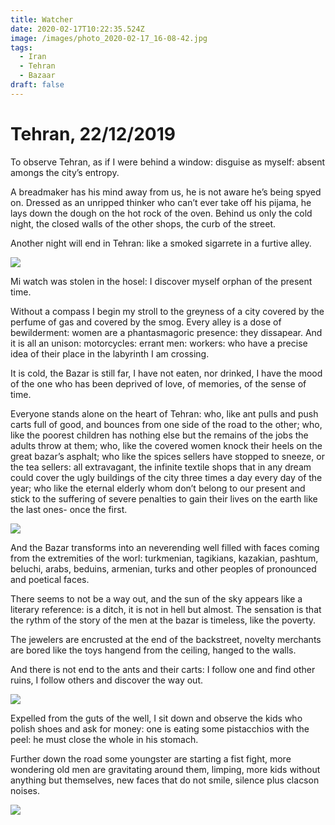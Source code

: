 ```yaml
---
title: Watcher
date: 2020-02-17T10:22:35.524Z
image: /images/photo_2020-02-17_16-08-42.jpg
tags:
  - Iran
  - Tehran
  - Bazaar
draft: false
---
```

# Tehran, 22/12/2019

To observe Tehran, as if I were behind a window: disguise as myself: absent amongs the city’s entropy.

A breadmaker has  his mind away from us, he is not aware he’s being spyed on.                                       Dressed as an unripped thinker who can’t ever take off his pijama, he lays down the dough on the hot rock of the oven.                                                                                                                                                               Behind us only the cold night, the closed walls of the other shops, the curb of the street.

Another night will end in Tehran: like a smoked sigarrete in a furtive alley.

![](/images/photo_2020-02-17_16-15-49.jpg)

<!-- excerpt -->

Mi watch was stolen in the hosel: I discover myself orphan of the present time.      

Without a compass I begin my stroll to the greyness of a city covered by the perfume of gas and covered by the smog.                                                                                                                 Every alley is a dose of bewilderment: women are a phantasmagoric presence: they dissapear. And it is all an unison: motorcycles: errant men: workers: who have a precise idea of their place in the labyrinth I am crossing.

It is cold, the Bazar is still far, I have not eaten, nor drinked, I have the mood of the one who has been deprived of love, of memories, of the sense of time.

Everyone stands alone on the heart of Tehran: who, like ant pulls and push carts full of good, and bounces from one side of the road to the other; who, like the poorest children has nothing else but the remains of the jobs the adults throw at them; who, like the covered women knock their heels on the great bazar’s asphalt; who like the spices sellers have stopped to sneeze, or the tea sellers: all extravagant, the infinite textile shops that in any dream could cover the ugly buildings of the city three times a day every day of the year; who like the eternal elderly whom don’t belong to our present and stick to the suffering of severe penalties to gain their lives on the earth like the last ones- once the first.

![](/images/photo_2020-02-17_16-11-12.jpg)

And the Bazar transforms into an neverending well filled with faces coming from the extremities of the worl: turkmenian, tagikians, kazakian, pashtum, beluchi, arabs, beduins, armenian, turks and other peoples of pronounced and poetical faces.

There seems to not be a way out, and the sun of the sky appears like a literary reference: is a ditch, it is not in hell but almost.                                                                                                     The sensation is that the rythm of the story of the men at the bazar is timeless, like the poverty.

The jewelers are encrusted at the end of the backstreet, novelty merchants are bored like the toys hangend from the ceiling, hanged to the walls.

And there is not end to the ants and their carts: I follow one and find other ruins, I follow others and discover the way out.

![](/images/photo_2020-02-17_16-12-01.jpg)

Expelled from the guts of the well, I sit down and observe the kids who polish shoes and ask for money: one is eating some pistacchios with the peel: he must close the whole in his stomach.

Further down the road some youngster are starting a fist fight, more wondering old men are gravitating around them, limping, more kids without anything but themselves, new faces that do not smile, silence plus clacson noises.

![](/images/photo_2020-02-17_16-12-53.jpg)
